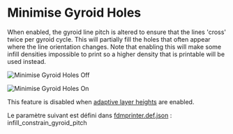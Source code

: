 # Minimise Gyroid Holes

When enabled, the gyroid line pitch is altered to ensure that the lines 'cross' twice per gyroid cycle. This will partially fill the holes that often appear where the line orientation changes. Note that enabling this will make some infill densities impossible to print so a higher density that is printable will be used instead. 

![Minimise Gyroid Holes Off](../../articles/images-mb/infill_constrain_gyroid_pitch_off.png)

![Minimise Gyroid Holes On](../../articles/images-mb/infill_constrain_gyroid_pitch_on.png)

This feature is disabled when [adaptive layer heights](../experimental/adaptive_layer_height_enabled.md) are enabled.

Le paramètre suivant est défini dans [fdmprinter.def.json](https://github.com/smartavionics/Cura/blob/mb-master/resources/definitions/fdmprinter.def.json) : infill_constrain_gyroid_pitch

